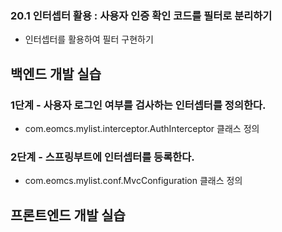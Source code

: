 ### 20.1 인터셉터 활용 : 사용자 인증 확인 코드를 필터로 분리하기

- 인터셉터를 활용하여 필터 구현하기

## 백엔드 개발 실습

### 1단계 - 사용자 로그인 여부를 검사하는 인터셉터를 정의한다.

- com.eomcs.mylist.interceptor.AuthInterceptor 클래스 정의

### 2단계 - 스프링부트에 인터셉터를 등록한다.

- com.eomcs.mylist.conf.MvcConfiguration 클래스 정의


## 프론트엔드 개발 실습


#
